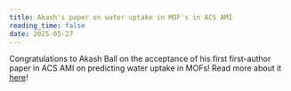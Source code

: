 ```yaml
---
title: Akash's paper on water uptake in MOF's in ACS AMI
reading_time: false
date: 2025-05-27
---
```

Congratulations to Akash Ball on the acceptance of his first first-author paper in ACS AMI on predicting water uptake in MOFs! Read more about it [here](/publication/ball-data-2025/)!

<!--more-->
